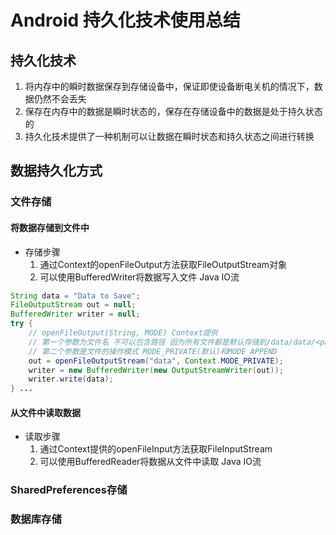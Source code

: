 # Android 持久化技术使用总结

## 持久化技术
1. 将内存中的瞬时数据保存到存储设备中，保证即使设备断电关机的情况下，数据仍然不会丢失
2. 保存在内存中的数据是瞬时状态的，保存在存储设备中的数据是处于持久状态的
3. 持久化技术提供了一种机制可以让数据在瞬时状态和持久状态之间进行转换

## 数据持久化方式
### 文件存储
#### 将数据存储到文件中
- 存储步骤
    1. 通过Context的openFileOutput方法获取FileOutputStream对象
    2. 可以使用BufferedWriter将数据写入文件 Java IO流

```java
String data = "Data to Save";
FileOutputStream out = null;
BufferedWriter writer = null;
try {
    // openFileOutput(String, MODE) Context提供 
    // 第一个参数为文件名 不可以包含路径 因为所有文件都是默认存储到/data/data/<packagename>/files/目录下的
    // 第二个参数是文件的操作模式 MODE_PRIVATE(默认)和MODE_APPEND
    out = openFileOutputStream("data", Context.MODE_PRIVATE);
    writer = new BufferedWriter(new OutputStreamWriter(out));
    writer.write(data);
} ...
```

#### 从文件中读取数据
- 读取步骤
    1. 通过Context提供的openFileInput方法获取FileInputStream
    2. 可以使用BufferedReader将数据从文件中读取 Java IO流

### SharedPreferences存储

### 数据库存储
